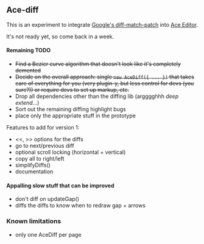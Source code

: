 ## Ace-diff

This is an experiment to integrate [Google's diff-match-patch](https://code.google.com/p/google-diff-match-patch/) 
into [Ace Editor](http://ace.c9.io/). 

It's not ready yet, so come back in a week.


#### Remaining TODO

- ~~Find a Bezier curve algorithm that doesn't look like it's completely demented~~
- ~~Decide on the overall approach: single `new AceDiff({ ... })` that takes care of everything for you (very plugin-y, 
but less control for devs (you sure?)) or require devs to set up markup, etc.~~
- Drop all dependencies other than the diffing lib (argggghhh *deep extend*...)
- Sort out the remaining diffing highlight bugs
- place only the appropriate stuff in the prototype

Features to add for version 1:

- <<, >> options for the diffs
- go to next/previous diff
- optional scroll locking (horizontal + vertical)
- copy all to right/left
- simplifyDiffs()
- documentation


#### Appalling slow stuff that can be improved
- don't diff on updateGap()
- diffs the diffs to know when to redraw gap + arrows


### Known limitations

- only one AceDiff per page
